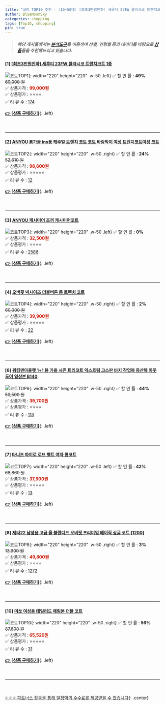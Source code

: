 ```yaml
---
title: "코트 TOP10 추천 - [10~50대] [최초3만원인하] 세루티 23FW 클라시코 트렌치코트 1종"
author: BlueMoonSky
categories: shopping
tags: [Top10, shopping]
pin: true
---
```


> ##### 해당 게시물에서는 [**분석도구**](https://itemscout.io/)를 이용하여 **성별**, **연령별** 등의 데이터를 바탕으로 [**상품**](https://link.coupang.com/a/baae76)들을 추천해드리고 있습니다.

#### [1] [[최초3만원인하] 세루티 23FW 클라시코 트렌치코트 1종](https://link.coupang.com/re/AFFSDP?lptag=AF5964186&subid=bluemoonsky6999&pageKey=7623050047&traceid=V0-153&itemId=20215012119&vendorItemId=87043287716)
![코트TOP1](https://thumbnail8.coupangcdn.com/thumbnails/remote/230x230ex/image/vendor_inventory/c540/bf12a5019ed6d9e9998dd10e6b2ac201f2d33bb5bfbe620a8128711ec93d.jpg){: width="220" height="220" .w-50 .left}
✅ 할 인 률 : **49%** ~~<del class="base-price"> 69,000  </del>원~~<br>
✅ 상품가격 : <span style="color:#cb1400"> **99,000원** </span><br>
✅ 상품평가 : ⭐⭐⭐⭐<br>
✅ 리 뷰 수 : [174](https://link.coupang.com/re/AFFSDP?lptag=AF5964186&subid=bluemoonsky6999&pageKey=7623050047&traceid=V0-153&itemId=20215012119&vendorItemId=87043287716)<br>
<br>
[**👉  [상품 구매하기]**](https://link.coupang.com/re/AFFSDP?lptag=AF5964186&subid=bluemoonsky6999&pageKey=7623050047&traceid=V0-153&itemId=20215012119&vendorItemId=87043287716){: .left}
<br>
<br>
<br>

***

#### [2] [ANYOU 봄가을 ins풍 캐주얼 트렌치 코트 코트 바람막이 여성 트렌치코트여성 코트](https://link.coupang.com/re/AFFSDP?lptag=AF5964186&subid=bluemoonsky6999&pageKey=7558366061&traceid=V0-153&itemId=19907380828&vendorItemId=87113120416)
![코트TOP2](https://thumbnail8.coupangcdn.com/thumbnails/remote/230x230ex/image/vendor_inventory/12c0/d8d9224d26074e52ba4bb164e092aac6fbebb401c6780892b8532155f583.jpg){: width="220" height="220" .w-50 .right}
✅ 할 인 률 : **24%** ~~<del class="base-price"> 52,610  </del>원~~<br>
✅ 상품가격 : <span style="color:#cb1400"> **98,600원** </span><br>
✅ 상품평가 : ⭐⭐⭐⭐⭐<br>
✅ 리 뷰 수 : [12](https://link.coupang.com/re/AFFSDP?lptag=AF5964186&subid=bluemoonsky6999&pageKey=7558366061&traceid=V0-153&itemId=19907380828&vendorItemId=87113120416)<br>
<br>
[**👉  [상품 구매하기]**](https://link.coupang.com/re/AFFSDP?lptag=AF5964186&subid=bluemoonsky6999&pageKey=7558366061&traceid=V0-153&itemId=19907380828&vendorItemId=87113120416){: .left}
<br>
<br>
<br>

***

#### [3] [ANYOU 캐시미어 조끼 캐시미어코트](https://link.coupang.com/re/AFFSDP?lptag=AF5964186&subid=bluemoonsky6999&pageKey=7602175300&traceid=V0-153&itemId=20113102329&vendorItemId=87207820978)
![코트TOP3](https://thumbnail10.coupangcdn.com/thumbnails/remote/230x230ex/image/vendor_inventory/c98e/62ebce7ac31d7a592f7bb3147005ad06df165f5739ac4151fa5cdc81fbe8.jpg){: width="220" height="220" .w-50 .left}
✅ 할 인 률 : **0%** <br>
✅ 상품가격 : <span style="color:#cb1400"> **32,500원** </span><br>
✅ 상품평가 : ⭐⭐⭐⭐<br>
✅ 리 뷰 수 : [2588](https://link.coupang.com/re/AFFSDP?lptag=AF5964186&subid=bluemoonsky6999&pageKey=7602175300&traceid=V0-153&itemId=20113102329&vendorItemId=87207820978)<br>
<br>
[**👉  [상품 구매하기]**](https://link.coupang.com/re/AFFSDP?lptag=AF5964186&subid=bluemoonsky6999&pageKey=7602175300&traceid=V0-153&itemId=20113102329&vendorItemId=87207820978){: .left}
<br>
<br>
<br>

***

#### [4] [오버핏 빅사이즈 더블버튼 롱 트렌치 코트](https://link.coupang.com/re/AFFSDP?lptag=AF5964186&subid=bluemoonsky6999&pageKey=7612373799&traceid=V0-153&itemId=20164171895&vendorItemId=87167435151)
![코트TOP4](https://thumbnail9.coupangcdn.com/thumbnails/remote/230x230ex/image/vendor_inventory/37d7/2d644cd88112217d1d4f0646307989c0f5be0370905c5a1d2af023db9dd4.jpg){: width="220" height="220" .w-50 .right}
✅ 할 인 률 : **2%** ~~<del class="base-price"> 60,000  </del>원~~<br>
✅ 상품가격 : <span style="color:#cb1400"> **39,900원** </span><br>
✅ 상품평가 : ⭐⭐⭐⭐⭐<br>
✅ 리 뷰 수 : [22](https://link.coupang.com/re/AFFSDP?lptag=AF5964186&subid=bluemoonsky6999&pageKey=7612373799&traceid=V0-153&itemId=20164171895&vendorItemId=87167435151)<br>
<br>
[**👉  [상품 구매하기]**](https://link.coupang.com/re/AFFSDP?lptag=AF5964186&subid=bluemoonsky6999&pageKey=7612373799&traceid=V0-153&itemId=20164171895&vendorItemId=87167435151){: .left}
<br>
<br>
<br>

***

#### [6] [워킹맨아울렛 1+1 봄 가을 시즌 트리코트 익스트림 고스판 바지 작업복 등산복 아웃도어 일상본 B140](https://link.coupang.com/re/AFFSDP?lptag=AF5964186&subid=bluemoonsky6999&pageKey=7156431158&traceid=V0-153&itemId=18002208836&vendorItemId=85158252050)
![코트TOP6](https://thumbnail7.coupangcdn.com/thumbnails/remote/230x230ex/image/vendor_inventory/686d/81df4b4e60fe07aea12f99b490ba61aa06e7c4aa4c5c405b17fafa0bd562.jpg){: width="220" height="220" .w-50 .right}
✅ 할 인 률 : **44%** ~~<del class="base-price"> 50,500  </del>원~~<br>
✅ 상품가격 : <span style="color:#cb1400"> **39,700원** </span><br>
✅ 상품평가 : ⭐⭐⭐⭐<br>
✅ 리 뷰 수 : [113](https://link.coupang.com/re/AFFSDP?lptag=AF5964186&subid=bluemoonsky6999&pageKey=7156431158&traceid=V0-153&itemId=18002208836&vendorItemId=85158252050)<br>
<br>
[**👉  [상품 구매하기]**](https://link.coupang.com/re/AFFSDP?lptag=AF5964186&subid=bluemoonsky6999&pageKey=7156431158&traceid=V0-153&itemId=18002208836&vendorItemId=85158252050){: .left}
<br>
<br>
<br>

***

#### [7] [타니즈 파이로 로브 벨트 여자 롱코트](https://link.coupang.com/re/AFFSDP?lptag=AF5964186&subid=bluemoonsky6999&pageKey=6835766625&traceid=V0-153&itemId=16240273043&vendorItemId=85937533584)
![코트TOP7](https://thumbnail7.coupangcdn.com/thumbnails/remote/230x230ex/image/vendor_inventory/0495/545553221fb10ab221c92f34a48e6bd2fe5e6f67487a51924eee4d8b7239.jpg){: width="220" height="220" .w-50 .left}
✅ 할 인 률 : **42%** ~~<del class="base-price"> 68,860  </del>원~~<br>
✅ 상품가격 : <span style="color:#cb1400"> **37,900원** </span><br>
✅ 상품평가 : ⭐⭐⭐⭐⭐<br>
✅ 리 뷰 수 : [13](https://link.coupang.com/re/AFFSDP?lptag=AF5964186&subid=bluemoonsky6999&pageKey=6835766625&traceid=V0-153&itemId=16240273043&vendorItemId=85937533584)<br>
<br>
[**👉  [상품 구매하기]**](https://link.coupang.com/re/AFFSDP?lptag=AF5964186&subid=bluemoonsky6999&pageKey=6835766625&traceid=V0-153&itemId=16240273043&vendorItemId=85937533584){: .left}
<br>
<br>
<br>

***

#### [8] [제타22 남성용 고급 울 블렌디드 오버핏 프리미엄 베이직 싱글 코트 [1200]](https://link.coupang.com/re/AFFSDP?lptag=AF5964186&subid=bluemoonsky6999&pageKey=6810361169&traceid=V0-153&itemId=16108324298&vendorItemId=83305430393)
![코트TOP8](https://thumbnail8.coupangcdn.com/thumbnails/remote/230x230ex/image/vendor_inventory/71c6/b288e250f2fa173b8c55afda12b3b0c089dec74846883f7bf6157bf9d944.jpg){: width="220" height="220" .w-50 .right}
✅ 할 인 률 : **3%** ~~<del class="base-price"> 13,900  </del>원~~<br>
✅ 상품가격 : <span style="color:#cb1400"> **49,800원** </span><br>
✅ 상품평가 : ⭐⭐⭐⭐<br>
✅ 리 뷰 수 : [1272](https://link.coupang.com/re/AFFSDP?lptag=AF5964186&subid=bluemoonsky6999&pageKey=6810361169&traceid=V0-153&itemId=16108324298&vendorItemId=83305430393)<br>
<br>
[**👉  [상품 구매하기]**](https://link.coupang.com/re/AFFSDP?lptag=AF5964186&subid=bluemoonsky6999&pageKey=6810361169&traceid=V0-153&itemId=16108324298&vendorItemId=83305430393){: .left}
<br>
<br>
<br>

***

#### [10] [미쏘 여성용 테일러드 헤링본 더블 코트](https://link.coupang.com/re/AFFSDP?lptag=AF5964186&subid=bluemoonsky6999&pageKey=6890833170&traceid=V0-153&itemId=16542299279&vendorItemId=83728950953)
![코트TOP10](https://thumbnail9.coupangcdn.com/thumbnails/remote/230x230ex/image/retail/images/3207018876050579-14707e2a-6195-452b-9d66-13e4e0e6668d.jpg){: width="220" height="220" .w-50 .right}
✅ 할 인 률 : **56%** ~~<del class="base-price"> 87,600  </del>원~~<br>
✅ 상품가격 : <span style="color:#cb1400"> **65,520원** </span><br>
✅ 상품평가 : ⭐⭐⭐⭐⭐<br>
✅ 리 뷰 수 : [31](https://link.coupang.com/re/AFFSDP?lptag=AF5964186&subid=bluemoonsky6999&pageKey=6890833170&traceid=V0-153&itemId=16542299279&vendorItemId=83728950953)<br>
<br>
[**👉  [상품 구매하기]**](https://link.coupang.com/re/AFFSDP?lptag=AF5964186&subid=bluemoonsky6999&pageKey=6890833170&traceid=V0-153&itemId=16542299279&vendorItemId=83728950953){: .left}
<br>
<br>
<br>

***
<br><br>[💦 💦 💦 파트너스 활동을 통해 일정액의 수수료를 제공받을 수 있습니다](https://link.coupang.com/a/baae76){: .center}